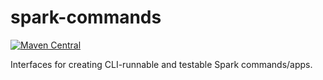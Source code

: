 # spark-commands

[![Maven Central](https://img.shields.io/maven-central/v/org.hammerlab/spark-commands_2.11.svg?maxAge=600)](http://search.maven.org/#search%7Cga%7C1%7Cspark-commands)

Interfaces for creating CLI-runnable and testable Spark commands/apps.
